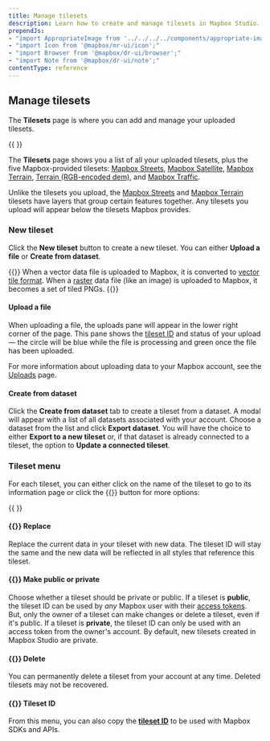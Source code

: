 ```yaml
---
title: Manage tilesets
description: Learn how to create and manage tilesets in Mapbox Studio.
prependJs:
- "import AppropriateImage from '../../../../components/appropriate-image';"
- "import Icon from '@mapbox/mr-ui/icon';"
- "import Browser from '@mapbox/dr-ui/browser';"
- "import Note from '@mapbox/dr-ui/note';"
contentType: reference
---
```


## Manage tilesets

The **Tilesets** page is where you can add and manage your uploaded tilesets.

{{
  <Browser>
    <AppropriateImage
      imageId="reference-tilesets-introduction"
      alt="Screenshot of the page in Mapbox Studio that lists all the tilesets in your account."
    />
  </Browser>
}}

The **Tilesets** page shows you a list of all your uploaded tilesets, plus the five Mapbox-provided tilesets: [Mapbox Streets](https://www.mapbox.com/vector-tiles/mapbox-streets), [Mapbox Satellite](https://www.mapbox.com/satellite), [Mapbox Terrain](https://www.mapbox.com/vector-tiles/mapbox-terrain), [Terrain (RGB-encoded dem)](https://www.mapbox.com/help/how-mapbox-data-works/#mapbox-terrain-rgb), and [Mapbox Traffic](https://www.mapbox.com/vector-tiles/mapbox-traffic-v1/).

Unlike the tilesets you upload, the [Mapbox Streets](https://www.mapbox.com/vector-tiles/mapbox-streets) and [Mapbox Terrain](https://www.mapbox.com/vector-tiles/mapbox-terrain) tilesets have layers that group certain features together. Any tilesets you upload will appear below the tilesets Mapbox provides.

### New tileset

Click the **New tileset** button to create a new tileset. You can either **Upload a file** or **Create from dataset**.

{{<Note>}}
When a vector data file is uploaded to Mapbox, it is converted to [vector tile format](https://docs.mapbox.com/help/glossary/vector-tiles). When a [raster](https://docs.mapbox.com/help/glossary/raster) data file (like an image) is uploaded to Mapbox, it becomes a set of tiled PNGs.
{{</Note>}}

#### Upload a file

When uploading a file, the uploads pane will appear in the lower right corner of the page. This pane shows the [tileset ID](https://docs.mapbox.com/help/glossary/tileset-id) and status of your upload &mdash; the circle will be blue while the file is processing and green once the file has been uploaded.

For more information about uploading data to your Mapbox account, see the [Uploads](https://www.mapbox.com/help/uploads) page.

#### Create from dataset

Click the **Create from dataset** tab to create a tileset from a dataset. A modal will appear with a list of all datasets associated with your account. Choose a dataset from the list and click **Export dataset**. You will have the choice to either **Export to a new tileset** or, if that dataset is already connected to a tileset, the option to **Update a connected tileset**.

### Tileset menu

For each tileset, you can either click on the name of the tileset to go to its information page or click the {{<Icon name='options' inline={true} />}} button for more options:

{{
  <AppropriateImage
    imageId="reference-tilesets-list-item"
    alt="screenshot of the options in the tooltip menu for each tileset in Mapbox Studio"
  />
}}

<h4 id='replace'>{{<Icon name='harddrive' inline={true} />}} Replace</h4>

Replace the current data in your tileset with new data. The tileset ID will stay the same and the new data will be reflected in all styles that reference this tileset.

<h4 id='make-private'>{{<Icon name='lock' inline={true} />}} Make public or private</h4>

Choose whether a tileset should be private or public. If a tileset is **public**, the tileset ID can be used by _any_ Mapbox user with their [access tokens](https://docs.mapbox.com/help/glossary/access-token/). But, only the owner of a tileset can make changes or delete a tileset, even if it's public. If a tileset is **private**, the tileset ID can only be used with an access token from the owner's account. By default, new tilesets created in Mapbox Studio are private.

<h4 id='delete'>{{<Icon name='trash' inline={true} />}} Delete</h4>

You can permanently delete a tileset from your account at any time. Deleted tilesets may not be recovered.

<h4 id='tileset-id'>{{<Icon name='clipboard' inline={true} />}} Tileset ID</h4>

From this menu, you can also copy the **[tileset ID](https://docs.mapbox.com/help/glossary/tileset-id)** to be used with Mapbox SDKs and APIs.
